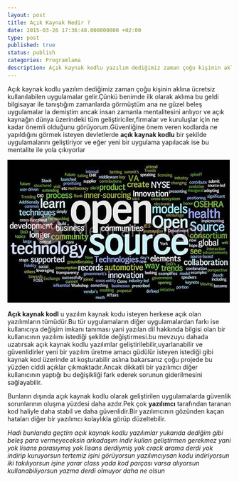 ```yaml
---
layout: post
title: Açık Kaynak Nedir ?
date: 2015-03-26 17:36:48.000000000 +02:00
type: post
published: true
status: publish
categories: Programlama
description: Açık kaynak kodlu yazılım dediğimiz zaman çoğu kişinin aklına ücretsiz kullanılabilen uygulamalar gelir.Çünkü benimde ilk olarak aklıma bu geldi
---
```

Açık kaynak kodlu yazılım dediğimiz zaman çoğu kişinin aklına ücretsiz kullanılabilen uygulamalar gelir.Çünkü benimde ilk olarak aklıma bu geldi bilgisayar ile tanıştığım zamanlarda görmüştüm ana ne güzel beleş uygulamalar la demiştim ancak insan zamanla mentalitesini anlıyor ve açık kaynağın dünya üzerindeki tüm geliştiriciler,firmalar ve kuruluşlar için ne kadar önemli olduğunu görüyorum.Güvenliğine önem veren kodlarda ne yapıldığını görmek isteyen devletlerde **açık kaynak kodlu** bir şekilde uygulamalarını geliştiriyor ve eğer yeni bir uygulama yapılacak ise bu mentalite ile yola çıkıyorlar

![acikkaynakgorsel](/assets/acikkaynakgorsel.jpg)

**Açık kaynak kodl** u yazılım kaynak kodu isteyen herkese açık olan yazılımların tümüdür.Bu tür uygulamaların diğer uygulamalardan farkı ise kullanıcıya değişim imkanı tanıması yani yazılan dil hakkında bilgisi olan bir kullanıcının yazılımı istediği şekilde değiştirmesi.bu mevzuyu dahada uzatırsak açık kaynak kodlu yazılımlar geliştirilebilir,uyarlanabilir ve güvenlidirler yeni bir yazılım üretme amacı güdülür isteyen istediği gibi kaynak kod üzerinde at koşturabilir aslına bakarsanız çoğu projede bu yüzden ciddi açıklar çıkmaktadır.Ancak dikkatli bir yazılımcı diğer kullanıcının yaptığı bu değişikliği fark ederek sorunun giderilmesini sağlayabilir.

Bunların dışında açık kaynak kodlu olarak geliştirilen uygulamalarda güvenlik sorunlarının oluşma yüzdesi daha azdır.Pek çok **yazılımcı** tarafından taranan kod haliyle daha stabil ve daha güvenlidir.Bir yazılımcının gözünden kaçan hataları diğer bir yazılımcı kolaylıkla görüp düzeltebilir.

_Hadi bunlarıda geçtim açık kaynak kodlu yazılımlar yukarıda dediğim gibi beleş para vermeyeceksin arkadaşım indir kullan geliştirmen gerekmez yani yok lisans parasıymış yok lisans derdiymiş yok crack arama derdi yok indirip kuruyorsun tertemiz işini görüyorsun yazılımcıysan kodu indiriyorsun iki takılıyorsun işine yarar class yada kod parçası varsa alıyorsun kullanabiliyorsun yazma derdi olmuyor daha ne olsun_
